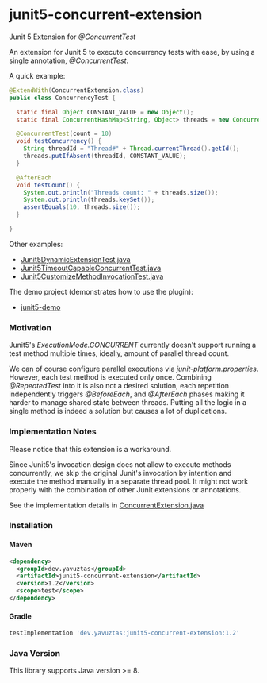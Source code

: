 # junit5-concurrent-extension
Junit 5 Extension for *@ConcurrentTest*

An extension for Junit 5 to execute concurrency tests with ease, by using a single annotation, *@ConcurrentTest*.

A quick example:
```java
@ExtendWith(ConcurrentExtension.class)
public class ConcurrencyTest {

  static final Object CONSTANT_VALUE = new Object();
  static final ConcurrentHashMap<String, Object> threads = new ConcurrentHashMap<>();

  @ConcurrentTest(count = 10)
  void testConcurrency() {
    String threadId = "Thread#" + Thread.currentThread().getId();
    threads.putIfAbsent(threadId, CONSTANT_VALUE);
  }

  @AfterEach
  void testCount() {
    System.out.println("Threads count: " + threads.size());
    System.out.println(threads.keySet());
    assertEquals(10, threads.size());
  }

}
```
Other examples:
- [Junit5DynamicExtensionTest.java](https://github.com/yavuztas/junit5-concurrent-extension/blob/master/src/test/java/dev/yavuztas/junit/Junit5DynamicExtensionTest.java)
- [Junit5TimeoutCapableConcurrentTest.java](https://github.com/yavuztas/junit5-concurrent-extension/blob/master/src/test/java/dev/yavuztas/junit/Junit5TimeoutCapableConcurrentTest.java)
- [Junit5CustomizeMethodInvocationTest.java](https://github.com/yavuztas/junit5-concurrent-extension/blob/master/src/test/java/dev/yavuztas/junit/Junit5CustomizeMethodInvocationTest.java)

The demo project (demonstrates how to use the plugin): 
- [junit5-demo](https://github.com/yavuztas/junit5-demo)

### Motivation
Junit5's *ExecutionMode.CONCURRENT* currently doesn't support running a test method multiple times, ideally, amount of parallel thread count.

We can of course configure parallel executions via *junit-platform.properties*. However, each test method is executed only once. 
Combining *@RepeatedTest* into it is also not a desired solution, each repetition independently triggers *@BeforeEach*, and *@AfterEach* phases 
making it harder to manage shared state between threads. Putting all the logic in a single method is indeed a solution but causes a lot of duplications.   

### Implementation Notes
Please notice that this extension is a workaround. 

Since Junit5's invocation design does not allow to execute methods concurrently, we skip the original Junit's invocation by intention and execute the method manually in a separate thread pool. It might not work properly with the combination of other Junit extensions or annotations. 

See the implementation details in [ConcurrentExtension.java](https://github.com/yavuztas/junit5-concurrent-extension/blob/master/src/main/java/dev/yavuztas/junit/ConcurrentExtension.java)

### Installation
#### Maven
```xml
<dependency>
  <groupId>dev.yavuztas</groupId>
  <artifactId>junit5-concurrent-extension</artifactId>
  <version>1.2</version>
  <scope>test</scope>
</dependency>
```
#### Gradle
```groovy
testImplementation 'dev.yavuztas:junit5-concurrent-extension:1.2'
```

### Java Version
This library supports Java version >= 8.
